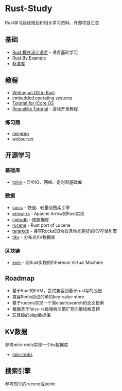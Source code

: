 # Rust-Study
Rust学习路径规划和相关学习资料、开源项目汇总

## 基础
- [Rust 程序设计语言](https://kaisery.github.io/trpl-zh-cn/title-page.html) - 语言基础学习
- [Rust By Example](https://rustwiki.org/zh-CN/rust-by-example)
- [标准库](https://doc.rust-lang.org/std/all.html)

## 教程
- [Writing an OS in Rust](https://os.phil-opp.com/)
- [embedded operating systems](https://github.com/dddrrreee/cs140e-20win/)
- [Tutorial for rCore OS](https://github.com/rcore-os/rCore-Tutorial)
- [Roguelike Tutorial](https://bfnightly.bracketproductions.com/rustbook/chapter_0.html) - 游戏开发教程


### 练习题
- [mingrep](https://kaisery.github.io/trpl-zh-cn/ch12-00-an-io-project.html)
- [webserver](https://kaisery.github.io/trpl-zh-cn/ch20-00-final-project-a-web-server.html)

## 开源学习

### 基础库
- [tokio](https://github.com/tokio-rs/tokio) - 异步IO、网络、定时器基础库

### 数据
- [sonic](https://github.com/valeriansaliou/sonic) - 快速、轻量级搜索引擎
- [arrow-rs](https://github.com/apache/arrow-rs) - Apache Arrow的Rust实现
- [indradb](https://github.com/indradb/indradb) - 图数据库
- [rucene](https://github.com/zhihu/rucene) - Rust port of Lucene
- [terarkdb](https://github.com/bytedance/terarkdb) - 兼容RocksDB协议且性能更好的KV存储引擎
- [tikv](https://github.com/tikv/tikv) - 分布式KV数据库

### 区块链
- [evm](https://github.com/rust-blockchain/evm) - 纯Rust实现的Ethereum Virtual Machine

## Roadmap
- 基于Rust的EVM，尝试兼容到基于rust写的公链
- 兼容Redis协议的单机key-value store
- 基于rucene实现一个类elasticsearch的全文检索
- 根据基于faiss-rs给搜索引擎扩充向量检索支持
- 玩具级的olap数据库

## KV数据
参考mini-redis实现一个kv数据库
- [mini-redis](https://github.com/tokio-rs/mini-redis)

## 搜索引擎
参考知乎的rucene或sonic
